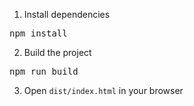 1. Install dependencies
<pre>
npm install
</pre>

2. Build the project
<pre>
npm run build
</pre>

3. Open `dist/index.html` in your browser
